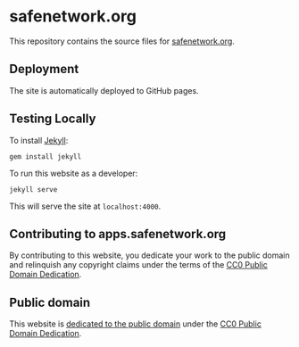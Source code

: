 # safenetwork.org

This repository contains the source files for [safenetwork.org](https://safenetwork.org).

## Deployment

The site is automatically deployed to GitHub pages.

## Testing Locally

To install [Jekyll](http://jekyllrb.com):

```
gem install jekyll
```

To run this website as a developer:

```
jekyll serve
```

This will serve the site at `localhost:4000`.

## Contributing to apps.safenetwork.org

By contributing to this website, you dedicate your work to the public domain and relinquish any copyright claims under the terms of the [CC0 Public Domain Dedication](https://creativecommons.org/publicdomain/zero/1.0/).

## Public domain

This website is [dedicated to the public domain](https://github.com/safenetwork/safenetwork.org/blob/gh-pages/LICENSE.md) under the [CC0 Public Domain Dedication](https://creativecommons.org/publicdomain/zero/1.0/).
